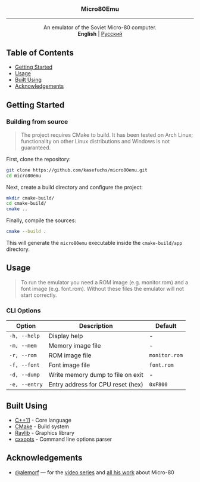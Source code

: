<h3 align="center">Micro80Emu</h3>

---

<p align="center"> An emulator of the Soviet Micro-80 computer.
    <br>
    <b>English</b> | <a href="README.ru.md">Русский</a>
</p>

## Table of Contents
+ [Getting Started](#getting_started)
+ [Usage](#usage)
+ [Built Using](#built_using)
+ [Acknowledgements](#acknowledgement)

## Getting Started <a name = "getting_started"></a>

### Building from source

> The project requires CMake to build. It has been tested on Arch Linux; functionality on other Linux distributions and Windows is not guaranteed.

First, clone the repository:

```bash
git clone https://github.com/kasefuchs/micro80emu.git
cd micro80emu
```

Next, create a build directory and configure the project:

```bash
mkdir cmake-build/
cd cmake-build/
cmake ..
```

Finally, compile the sources:

```bash
cmake --build .
```

This will generate the `micro80emu` executable inside the `cmake-build/app` directory.

## Usage <a name = "usage"></a>

> To run the emulator you need a ROM image (e.g. monitor.rom) and a font image (e.g. font.rom).
> Without these files the emulator will not start correctly.

### CLI Options

| Option        | Description                       | Default       |
| ------------- | --------------------------------- | ------------- |
| `-h, --help`  | Display help                      | -             |
| `-m, --mem`   | Memory image file                 | -             |
| `-r, --rom`   | ROM image file                    | `monitor.rom` |
| `-f, --font`  | Font image file                   | `font.rom`    |
| `-d, --dump`  | Write memory dump to file on exit | -             |
| `-e, --entry` | Entry address for CPU reset (hex) | `0xF800`      |

## Built Using <a name = "built_using"></a>

- [C++11](https://isocpp.org/) - Core language
- [CMake](https://cmake.org/) - Build system
- [Raylib](https://www.raylib.com/) - Graphics library
- [cxxopts](https://github.com/jarro2783/cxxopts) - Command line options parser

## Acknowledgements <a name = "acknowledgement"></a>

- [@alemorf](https://github.com/alemorf) — for the [video series](https://youtube.com/playlist?list=PLVE4LTyHQzdhimVCuiFWpoHwgU9YShYs7) and [all his work](https://github.com/alemorf/retro_computers/tree/master/Micro_80) about Micro-80
